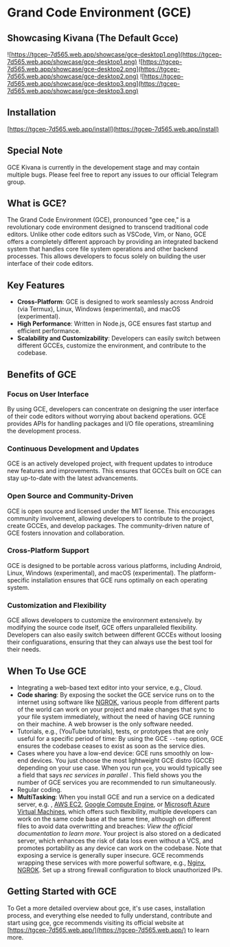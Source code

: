 
# Grand Code Environment (GCE)

## Showcasing Kivana (The Default Gcce)
 
![https://tgcep-7d565.web.app/showcase/gce-desktop1.png](https://tgcep-7d565.web.app/showcase/gce-desktop1.png)
![https://tgcep-7d565.web.app/showcase/gce-desktop2.png](https://tgcep-7d565.web.app/showcase/gce-desktop2.png)
![https://tgcep-7d565.web.app/showcase/gce-desktop3.png](https://tgcep-7d565.web.app/showcase/gce-desktop3.png)

## Installation
[https://tgcep-7d565.web.app/install](https://tgcep-7d565.web.app/install)

## Special Note
GCE Kivana is currently in the developement stage and may contain multiple bugs. Please feel free to report any issues to our official Telegram group.

## What is GCE?

The Grand Code Environment (GCE), pronounced "gee cee," is a revolutionary code
environment designed to transcend traditional code editors. Unlike other code editors such
as VSCode, Vim, or Nano, GCE offers a completely different approach by providing an
integrated backend system that handles core file system operations and other backend
processes. This allows developers to focus solely on building the user interface of their
code editors.

## Key Features

- **Cross-Platform**: GCE is designed to work seamlessly across Android (via Termux), Linux,
  Windows (experimental), and macOS (experimental).
- **High Performance**: Written in Node.js, GCE ensures fast startup and efficient performance.
- **Scalability and Customizability**: Developers can easily switch between different GCCEs,
  customize the environment, and contribute to the codebase.

## Benefits of GCE

### Focus on User Interface

By using GCE, developers can concentrate on designing the user interface of their code
editors without worrying about backend operations. GCE provides APIs for handling packages
and I/O file operations, streamlining the development process.

### Continuous Development and Updates

GCE is an actively developed project, with frequent updates to introduce new features and
improvements. This ensures that GCCEs built on GCE can stay up-to-date with the latest
advancements.

### Open Source and Community-Driven

GCE is open source and licensed under the MIT license. This encourages community
involvement, allowing developers to contribute to the project, create GCCEs, and develop
packages. The community-driven nature of GCE fosters innovation and collaboration.

### Cross-Platform Support

GCE is designed to be portable across various platforms, including Android, Linux,
Windows (experimental), and macOS (experimental). The platform-specific installation 
ensures that GCE runs optimally on each operating system.

### Customization and Flexibility

GCE allows developers to customize the environment extensively. by modifying the source 
code itself, GCE offers unparalleled flexibility.
Developers can also easily switch between different GCCEs without loosing their configuarations, 
ensuring that they can always use the best tool for their needs.

## When To Use GCE 

- Integrating a web-based text editor into your service, e.g., Cloud.
- **Code sharing**: By exposing the socket the GCE service runs on to the internet using 
  software like [NGROK](https://ngrok.com), various people from different parts of the 
  world can work on your project and make changes that sync to your file system 
  immediately, without the need of having GCE running on their machine. 
  A web browser is the only software needed.
- Tutorials, e.g., (YouTube tutorials), tests, or prototypes that are only useful for a 
  specific period of time: By using the GCE `--temp` option, GCE ensures the codebase 
  ceases to exist as soon as the service dies.
- Cases where you have a low-end device: GCE runs smoothly on low-end devices. 
  You just choose the most lightweight GCE distro (GCCE) depending on your use case. 
  When you run `gce`, you would typically see a field that says 
  _rec services in parallel <value>_. This field shows you the number of GCE services you are recommended to run simultaneously.
- Regular coding.
- **MultiTasking**: When you install GCE and run a service on a dedicated server, e.g.
  , [AWS EC2](https://aws.amazon.com/ec2/), 
  [Google Compute Engine](https://cloud.google.com/compute), or 
  [Microsoft Azure Virtual Machines](https://azure.microsoft.com/en-us/services/virtual-machines/), 
  which offers such flexibility, multiple developers can work on the same code base at the 
  same time, although on different files to avoid data overwritting and breaches: 
  _View the official documentation to learn more_. Your project is also stored on a dedicated server, which enhances the risk of data loss even without a VCS, and promotes portability as any device can work on the codebase. Note that exposing a service is generally super insecure. GCE recommends wrapping these services with more powerful software, e.g., [Nginx](https://www.nginx.com/), [NGROK](https://ngrok.com). Set up a strong firewall configuration to block unauthorized IPs.

## Getting Started with GCE

To Get a more detailed overview about gce, it's use cases, installation process, and
everything else needed to fully understand, contribute and start using gce, gce recommends
visiting its official website at
[https://tgcep-7d565.web.app/](https://tgcep-7d565.web.app/) to learn more.

